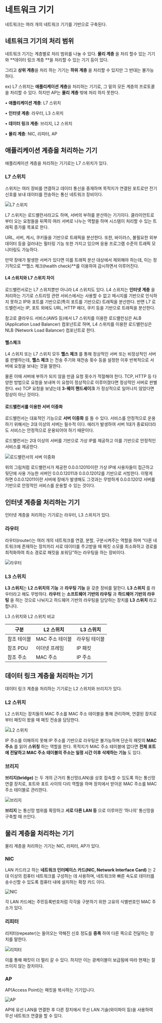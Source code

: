 # 네트워크 기기



네트워크는 여러 개의 네트워크 기기를 기반으로 구축된다.



## 네트워크 기기의 처리 범위



네트워크 기기는 계층별로 처리 범위를 나눌 수 있다. **물리 계층** 을 처리 할수 있는 기기와 **데이터 링크 계층 **을 처리할 수 있는 기기 등이 있다.

그리고 **상위 계층**을 처리 하는 기기는 **하위 계층** 을 처리할 수 있지만 그 반대는 불가능 하다.

ex) L7 스위치는 **애플리케이션 계층**을 처리하는 기기로, 그 밑의 모든 계층의 프로토콜을 처리할 수 있다. 하지만 AP는 **물리 계층** 밖에 처리 하지 못한다.



• **애플리케이션 계층**: L7 스위치

• **인터넷 계층**: 라우터, L3 스위치

• **데이터 링크 계층**: 브리지, L2 스위치

• **물리 계층**: NIC, 리피터, AP



## 애플리케이션 계층을 처리하는 기기



애플리케이션 계층을 처리하는 기기로는 L7 스위치가 있다.



### L7 스위치

스위치는 여러 장비를 연결하고 데이터 통신을 중재하며 목적지가 연결된 포트로만 전기신호를 보내 데이터를 전송하는 통신 네트워크 장비이다.

![L7 스위치](https://user-images.githubusercontent.com/59475851/210936208-a23763d7-1d75-4c81-8907-fb02ca187b35.jpg)


L7 스위치는 로드밸런서라고도 하며, 서버의 부하를 분산하는 기기이다. 클라이언트로부터 오는 요청들을 뒤쪽의 여러 서버로 나누는 역할을 하며 시스템이 처리할 수 있는 트래픽 증가를 목표로 한다.



URL, 서버, 캐시, 쿠키들을 기반으로 트래픽을 분산한다.  또한, 바이러스, 불필요한 외부 데이터 등을 걸러내는 필터링 기능 또한 가지고 있으며 응용 프로그램 수준의 트래픽 모니터링도 가능하다.

만약 장애가 발생한 서버가 있다면 이를 트래픽 분산 대상에서 제외해야 하는데,  이는 정기적으로 **헬스 체크(health check)**를 이용하여 감시하면서 이루어진다.

 

#### L4 스위치와 L7 스위치 차이

로드밸런서로는 L7 스위치뿐만 아니라 L4 스위치도 있다. L4 스위치는 **인터넷 계층** 을 처리하는 기기로 스트리밍 관련 서비스에서는 사용할 수 없고 메시지를 기반으로 인식하지 못하고 IP와 포트를 기반으로(특히 포트를 기반으로) 트래픽을 분산한다. 반면 L7 로드밸런서는 IP, 포트 외에도 URL, HTTP 헤더, 쿠키 등을 기반으로 트래픽을 분산한다.

참고로 클라우드 서비스(AWS 등)에서 L7 스위치를 이용한 로드밸런싱은 ALB (Application Load Balancer) 컴포넌트로 하며, L4 스위치를 이용한 로드밸런싱은 NLB (Network Load Balancer) 컴포넌트로 한다.

 

#### 헬스체크

L4 스위치 또는 L7 스위치 모두 **헬스 체크** 를 통해 정상적인 서버 또는 비정상적인 서버를 판별하는데, **헬스 체크** 는 전송 주기와 재전송 횟수 등을 설정한 이후 반복적으로 서버에 요청을 보내는 것을 말한다.

물론 이때 서버에 부하가 되지 않을 만큼 요청 횟수가 적절해야 한다.  TCP, HTTP 등 다양한 방법으로 요청을 보내며 이 요청이 정상적으로 이루어졌다면 정상적인 서버로 판별한다. ex) TCP 요청을 보냈는데 **3-웨이 핸드셰이크** 가 정상적으로 일어나지 않았다면 정상이 아닌 것이다.



#### 로드밸런서를 이용한 서버 이중화

로드밸런서는 대표적인 기능으로 **서버 이중화** 를 들 수 있다. 서비스를 안정적으로 운용하기 위해서는 2대 이상의 서버는 필수적 이다. 에러가 발생하여 서버 1대가 종료되더라도 서비스는 안정적으로 운용되어야 하기 때문이다.

로드밸런서는 2대 이상의 서버를 기반으로 가상 IP를 제공하고 이를 기반으로 안정적인 서비스를 제공한다.

![로드밸런서의 서버 이중화](https://user-images.githubusercontent.com/59475851/210936230-a865644e-aa78-49bd-b6e0-bdb119786f10.jpg)


위의 그림처럼 로드밸런서가 제공한 0.0.0.12010이란 가상 IP에 사용자들이 접근하고 뒷단에 사용 가능한 서버인 0.0.0.12011과 0.0.0.12012를 기반으로 서빙한다. 이렇게 하면 0.0.0.12011이란 서버에 장애가 발생해도 그것과는 무방하게 0.0.0.12012 서버를 기반으로 안정적인 서비스를 운용할 수 있는 것이다.



## 인터넷 계층을 처리하는 기기



인터넷 계층을 처리하는 기기로는 라우터, L3 스위치가 있다.



### 라우터

라우터(router)는 여러 개의 네트워크를 연결, 분할, 구분시켜주는 역할을 하며 “다른 네트워크에 존재하는 장치끼리 서로 데이터를 주고받을 때 패킷 소모를 최소화하고 경로를 최적화하여 최소 경로로 패킷을 포워딩”하는 라우팅을 하는 장비이다.

![라우터](https://user-images.githubusercontent.com/59475851/210936251-c17758d5-6eb4-4134-a3fe-03124694b0c3.jpg)

### L3 스위치



**L3 스위치**는  **L2 스위치의 기능** 과 **라우팅 기능** 을 갖춘 장비를 말한다. **L3 스위치** 를 라우터라고 해도 무방하다. **라우터** 는 **소프트웨어 기반의 라우팅** 과 **하드웨어 기반의 라우팅** 을 하는 것으로 나눠지고 하드웨어 기반의 라우팅을 담당하는 장치를 **L3 스위치** 라고 합니다.


L3 스위치와 L2 스위치 비교

| 구분        | L2 스위치       | L3 스위치     |
| ----------- | --------------- | ------------- |
| 참조 테이블 | MAC 주소 테이블 | 라우팅 테이블 |
| 참조 PDU    | 이더넷 프레임   | IP 패킷       |
| 참조 주소   | MAC 주소        | IP 주소       |





## 데이터 링크 계층을 처리하는 기기



데이터 링크 계층을 처리하는 기기로는 L2 스위치와 브리지가 있다.



### L2 스위치



L2 스위치는 장치들의 MAC 주소를 MAC 주소 테이블을 통해 관리하며, 연결된 장치로부터 패킷이 왔을 때 패킷 전송을 담당한다.

![L2 스위치](https://user-images.githubusercontent.com/59475851/210936267-7d365608-26a2-47c4-add6-2760b4849551.jpg)

IP 주소를 이해하지 못해 IP 주소를 기반으로 라우팅은 불가능하며 단순히 패킷의 **MAC 주소** 를 읽어 **스위칭** 하는 역할을 한다. 목적지가 MAC 주소 테이블에 없다면 **전체 포트에 전달하고 MAC 주소 테이블의 주소는 일정 시간 이후 삭제하는 기능** 도 있다.



### 브리지



**브리지(bridge)** 는 두 개의 근거리 통신망(LAN)을 상호 접속할 수 있도록 하는 통신망 연결 장치로, 포트와 포트 사이의 다리 역할을 하며 장치에서 받아온 MAC 주소를 MAC 주소 테이블로 관리한다.

![브리지](https://user-images.githubusercontent.com/59475851/210936287-5b349828-6ca6-4d68-8f59-65df8844ffdd.jpg)

**브리지** 는 통신망 범위를 확장하고 **서로 다른 LAN 등** 으로 이루어진 ‘하나의’ 통신망을 구축할 때 쓰인다.

## 물리 계층을 처리하는 기기


물리 계층을 처리하는 기기는 NIC, 리피터, AP가 있다.

### NIC

LAN 카드라고 하는 **네트워크 인터페이스 카드(NIC, Network Interface Card)** 는 2대 이상의 컴퓨터 네트워크를 구성하는 데 사용하며, 네트워크와 빠른 속도로 데이터를 송수신할 수 있도록 컴퓨터 내에 설치하는 확장 카드 이다.

![NIC](https://user-images.githubusercontent.com/59475851/210936310-1353d75c-5e5a-4c6e-a661-31b8f9cd41c4.jpg)

각 LAN 카드에는 주민등록번호처럼 각각을 구분하기 위한 고유의 식별번호인 MAC 주소가 있다.



### 리피터

리피터(repeater)는 들어오는 약해진 신호 정도를 **증폭** 하여 다른 쪽으로 전달하는 장치를 말한다.

![리피터](https://user-images.githubusercontent.com/59475851/210936321-b9b796b7-a95b-4377-b0d1-0dd996865598.jpg)

이를 통해 패킷이 더 멀리 갈 수 있다. 하지만 이는 광케이블이 보급됨에 따라 현재는 잘 쓰이지 않는 장치이다.



### AP

AP(Access Point)는 패킷을 복사하는 기기입니다.

![AP](https://user-images.githubusercontent.com/59475851/210936330-8019903f-470c-4bf6-9143-8daf8ce26438.jpg)

AP에 유선 LAN을 연결한 후 다른 장치에서 무선 LAN 기술(와이파이 등)을 사용하여 무선 네트워크 연결을 할 수 있다.
